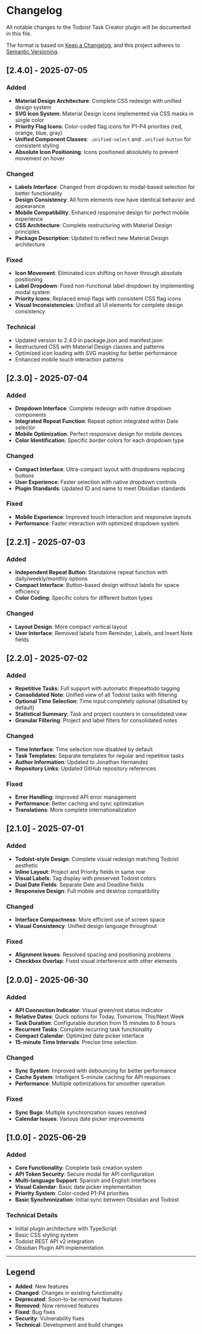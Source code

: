# Changelog

All notable changes to the Todoist Task Creator plugin will be documented in this file.

The format is based on [Keep a Changelog](https://keepachangelog.com/en/1.0.0/),
and this project adheres to [Semantic Versioning](https://semver.org/spec/v2.0.0.html).

## [2.4.0] - 2025-07-05

### Added
- **Material Design Architecture**: Complete CSS redesign with unified design system
- **SVG Icon System**: Material Design icons implemented via CSS masks in single color
- **Priority Flag Icons**: Color-coded flag icons for P1-P4 priorities (red, orange, blue, gray)
- **Unified Component Classes**: `.unified-select` and `.unified-button` for consistent styling
- **Absolute Icon Positioning**: Icons positioned absolutely to prevent movement on hover

### Changed
- **Labels Interface**: Changed from dropdown to modal-based selection for better functionality
- **Design Consistency**: All form elements now have identical behavior and appearance
- **Mobile Compatibility**: Enhanced responsive design for perfect mobile experience
- **CSS Architecture**: Complete restructuring with Material Design principles
- **Package Description**: Updated to reflect new Material Design architecture

### Fixed
- **Icon Movement**: Eliminated icon shifting on hover through absolute positioning
- **Label Dropdown**: Fixed non-functional label dropdown by implementing modal system
- **Priority Icons**: Replaced emoji flags with consistent CSS flag icons
- **Visual Inconsistencies**: Unified all UI elements for complete design consistency

### Technical
- Updated version to 2.4.0 in package.json and manifest.json
- Restructured CSS with Material Design classes and patterns
- Optimized icon loading with SVG masking for better performance
- Enhanced mobile touch interaction patterns

## [2.3.0] - 2025-07-04

### Added
- **Dropdown Interface**: Complete redesign with native dropdown components
- **Integrated Repeat Function**: Repeat option integrated within Date selector
- **Mobile Optimization**: Perfect responsive design for mobile devices
- **Color Identification**: Specific border colors for each dropdown type

### Changed
- **Compact Interface**: Ultra-compact layout with dropdowns replacing buttons
- **User Experience**: Faster selection with native dropdown controls
- **Plugin Standards**: Updated ID and name to meet Obsidian standards

### Fixed
- **Mobile Experience**: Improved touch interaction and responsive layouts
- **Performance**: Faster interaction with optimized dropdown system

## [2.2.1] - 2025-07-03

### Added
- **Independent Repeat Button**: Standalone repeat function with daily/weekly/monthly options
- **Compact Interface**: Button-based design without labels for space efficiency
- **Color Coding**: Specific colors for different button types

### Changed
- **Layout Design**: More compact vertical layout
- **User Interface**: Removed labels from Reminder, Labels, and Insert Note fields

## [2.2.0] - 2025-07-02

### Added
- **Repetitive Tasks**: Full support with automatic #repeattodo tagging
- **Consolidated Note**: Unified view of all Todoist tasks with filtering
- **Optional Time Selection**: Time input completely optional (disabled by default)
- **Statistical Summary**: Task and project counters in consolidated view
- **Granular Filtering**: Project and label filters for consolidated notes

### Changed
- **Time Interface**: Time selection now disabled by default
- **Task Templates**: Separate templates for regular and repetitive tasks
- **Author Information**: Updated to Jonathan Hernandez
- **Repository Links**: Updated GitHub repository references

### Fixed
- **Error Handling**: Improved API error management
- **Performance**: Better caching and sync optimization
- **Translations**: More complete internationalization

## [2.1.0] - 2025-07-01

### Added
- **Todoist-style Design**: Complete visual redesign matching Todoist aesthetic
- **Inline Layout**: Project and Priority fields in same row
- **Visual Labels**: Tag display with preserved Todoist colors
- **Dual Date Fields**: Separate Date and Deadline fields
- **Responsive Design**: Full mobile and desktop compatibility

### Changed
- **Interface Compactness**: More efficient use of screen space
- **Visual Consistency**: Unified design language throughout

### Fixed
- **Alignment Issues**: Resolved spacing and positioning problems
- **Checkbox Overlap**: Fixed visual interference with other elements

## [2.0.0] - 2025-06-30

### Added
- **API Connection Indicator**: Visual green/red status indicator
- **Relative Dates**: Quick options for Today, Tomorrow, This/Next Week
- **Task Duration**: Configurable duration from 15 minutes to 8 hours
- **Recurrent Tasks**: Complete recurring task functionality
- **Compact Calendar**: Optimized date picker interface
- **15-minute Time Intervals**: Precise time selection

### Changed
- **Sync System**: Improved with debouncing for better performance
- **Cache System**: Intelligent 5-minute caching for API responses
- **Performance**: Multiple optimizations for smoother operation

### Fixed
- **Sync Bugs**: Multiple synchronization issues resolved
- **Calendar Issues**: Various date picker improvements

## [1.0.0] - 2025-06-29

### Added
- **Core Functionality**: Complete task creation system
- **API Token Security**: Secure modal for API configuration
- **Multi-language Support**: Spanish and English interfaces
- **Visual Calendar**: Basic date picker implementation
- **Priority System**: Color-coded P1-P4 priorities
- **Basic Synchronization**: Initial sync between Obsidian and Todoist

### Technical Details
- Initial plugin architecture with TypeScript
- Basic CSS styling system
- Todoist REST API v2 integration
- Obsidian Plugin API implementation

---

## Legend

- **Added**: New features
- **Changed**: Changes in existing functionality
- **Deprecated**: Soon-to-be removed features
- **Removed**: Now removed features
- **Fixed**: Bug fixes
- **Security**: Vulnerability fixes
- **Technical**: Development and build changes